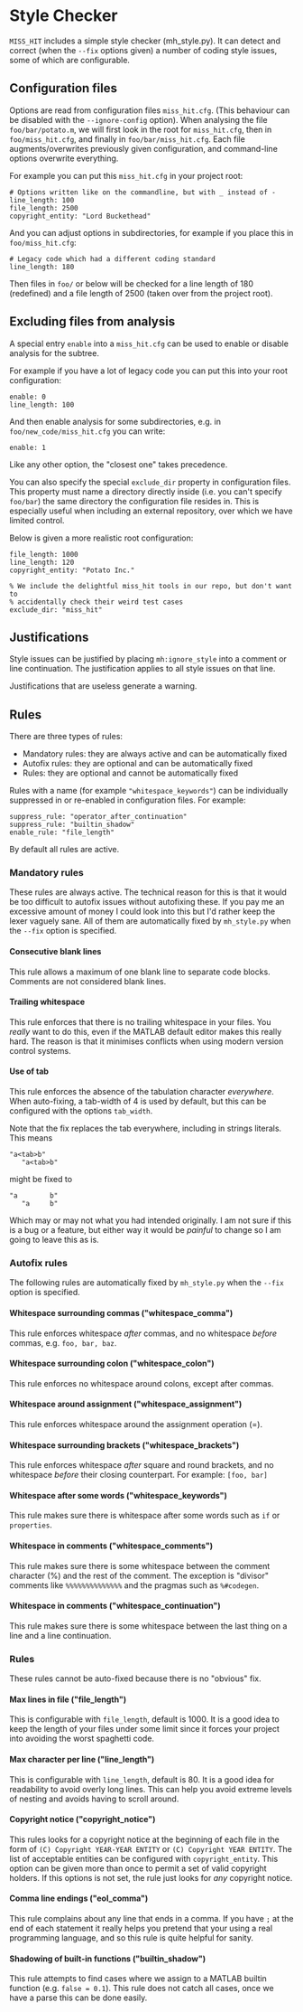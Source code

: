 # Style Checker

`MISS_HIT` includes a simple style checker (mh_style.py). It can
detect and correct (when the `--fix` options given) a number of coding
style issues, some of which are configurable.

## Configuration files

Options are read from configuration files `miss_hit.cfg`. (This
behaviour can be disabled with the `--ignore-config` option). When
analysing the file `foo/bar/potato.m`, we will first look in the root
for `miss_hit.cfg`, then in `foo/miss_hit.cfg`, and finally in
`foo/bar/miss_hit.cfg`. Each file augments/overwrites previously given
configuration, and command-line options overwrite everything.

For example you can put this `miss_hit.cfg` in your project root:

```
# Options written like on the commandline, but with _ instead of -
line_length: 100
file_length: 2500
copyright_entity: "Lord Buckethead"
```

And you can adjust options in subdirectories, for example if you place
this in `foo/miss_hit.cfg`:

```
# Legacy code which had a different coding standard
line_length: 180
```

Then files in `foo/` or below will be checked for a line length of 180
(redefined) and a file length of 2500 (taken over from the project
root).

## Excluding files from analysis

A special entry `enable` into a `miss_hit.cfg` can be used to enable
or disable analysis for the subtree.

For example if you have a lot of legacy code you can put this into
your root configuration:

```
enable: 0
line_length: 100
```

And then enable analysis for some subdirectories, e.g. in
`foo/new_code/miss_hit.cfg` you can write:

```
enable: 1
```

Like any other option, the "closest one" takes precedence.

You can also specify the special `exclude_dir` property in
configuration files. This property must name a directory directly
inside (i.e. you can't specify `foo/bar`) the same directory the
configuration file resides in. This is especially useful when
including an external repository, over which we have limited control.

Below is given a more realistic root configuration:
```
file_length: 1000
line_length: 120
copyright_entity: "Potato Inc."

% We include the delightful miss_hit tools in our repo, but don't want to
% accidentally check their weird test cases
exclude_dir: "miss_hit"
```

## Justifications

Style issues can be justified by placing `mh:ignore_style` into a
comment or line continuation. The justification applies to all style
issues on that line.

Justifications that are useless generate a warning.

## Rules

There are three types of rules:

* Mandatory rules: they are always active and can be automatically fixed
* Autofix rules: they are optional and can be automatically fixed
* Rules: they are optional and cannot be automatically fixed

Rules with a name (for example `"whitespace_keywords"`) can be
individually suppressed in or re-enabled in configuration files. For
example:
```
suppress_rule: "operator_after_continuation"
suppress_rule: "builtin_shadow"
enable_rule: "file_length"
```
By default all rules are active.

### Mandatory rules

These rules are always active. The technical reason for this is that
it would be too difficult to autofix issues without autofixing
these. If you pay me an excessive amount of money I could look into
this but I'd rather keep the lexer vaguely sane. All of them are
automatically fixed by `mh_style.py` when the `--fix` option is
specified.

#### Consecutive blank lines

This rule allows a maximum of one blank line to separate code blocks.
Comments are not considered blank lines.

#### Trailing whitespace

This rule enforces that there is no trailing whitespace in your files.
You *really* want to do this, even if the MATLAB default editor makes
this really hard. The reason is that it minimises conflicts when using
modern version control systems.

#### Use of tab

This rule enforces the absence of the tabulation character
*everywhere*. When auto-fixing, a tab-width of 4 is used by default,
but this can be configured with the options `tab_width`.

Note that the fix replaces the tab everywhere, including in strings
literals. This means
```
"a<tab>b"
   "a<tab>b"
```
might be fixed to
```
"a        b"
   "a     b"
```

Which may or may not what you had intended originally. I am not sure
if this is a bug or a feature, but either way it would be *painful* to
change so I am going to leave this as is.


### Autofix rules

The following rules are automatically fixed by `mh_style.py` when the
`--fix` option is specified.

#### Whitespace surrounding commas ("whitespace_comma")

This rule enforces whitespace *after* commas, and no whitespace
*before* commas, e.g. `foo, bar, baz`.

#### Whitespace surrounding colon ("whitespace_colon")

This rule enforces no whitespace around colons, except after commas.

#### Whitespace around assignment ("whitespace_assignment")

This rule enforces whitespace around the assignment operation (=).

#### Whitespace surrounding brackets ("whitespace_brackets")

This rule enforces whitespace *after* square and round brackets, and
no whitespace *before* their closing counterpart.
For example: `[foo, bar]`

#### Whitespace after some words ("whitespace_keywords")

This rule makes sure there is whitespace after some words such as `if`
or `properties`.

#### Whitespace in comments ("whitespace_comments")

This rule makes sure there is some whitespace between the comment
character (%) and the rest of the comment. The exception is "divisor"
comments like `%%%%%%%%%%%%%%` and the pragmas such as `%#codegen`.

#### Whitespace in comments ("whitespace_continuation")

This rule makes sure there is some whitespace between the last thing
on a line and a line continuation.


### Rules

These rules cannot be auto-fixed because there is no "obvious" fix.

#### Max lines in file ("file_length")

This is configurable with `file_length`, default is 1000. It is a good
idea to keep the length of your files under some limit since it forces
your project into avoiding the worst spaghetti code.

#### Max character per line ("line_length")

This is configurable with `line_length`, default is 80. It is a good
idea for readability to avoid overly long lines. This can help you
avoid extreme levels of nesting and avoids having to scroll around.

#### Copyright notice ("copyright_notice")

This rules looks for a copyright notice at the beginning of each file
in the form of `(C) Copyright YEAR-YEAR ENTITY` or
`(C) Copyright YEAR ENTITY`. The list of acceptable entities can be
configured with `copyright_entity`. This option can be given more than
once to permit a set of valid copyright holders. If this options is not
set, the rule just looks for _any_ copyright notice.

#### Comma line endings ("eol_comma")

This rule complains about any line that ends in a comma. If you have
`;` at the end of each statement it really helps you pretend that your
using a real programming language, and so this rule is quite helpful
for sanity.

#### Shadowing of built-in functions ("builtin_shadow")

This rule attempts to find cases where we assign to a MATLAB builtin
function (e.g. `false = 0.1`). This rule does not catch all cases,
once we have a parse this can be done easily.

